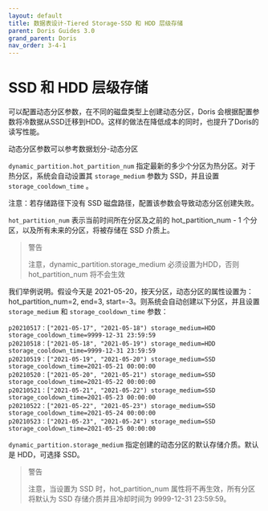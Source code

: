 ```yaml
---
layout: default
title: 数据表设计-Tiered Storage-SSD 和 HDD 层级存储
parent: Doris Guides 3.0
grand_parent: Doris
nav_order: 3-4-1
---
```


# SSD 和 HDD 层级存储
可以配置动态分区参数，在不同的磁盘类型上创建动态分区，Doris 会根据配置参数将冷数据从SSD迁移到HDD。这样的做法在降低成本的同时，也提升了Doris的读写性能。

动态分区参数可以参考数据划分-动态分区

`dynamic_partition.hot_partition_num` 指定最新的多少个分区为热分区。对于热分区，系统会自动设置其 `storage_medium` 参数为 SSD，并且设置 `storage_cooldown_time` 。

注意：若存储路径下没有 SSD 磁盘路径，配置该参数会导致动态分区创建失败。

`hot_partition_num` 表示当前时间所在分区及之前的 hot_partition_num - 1 个分区，以及所有未来的分区，将被存储在 SSD 介质上。

> 警告
>
> 注意，dynamic_partition.storage_medium 必须设置为HDD，否则 hot_partition_num 将不会生效

我们举例说明。假设今天是 2021-05-20，按天分区，动态分区的属性设置为：hot_partition_num=2, end=3, start=-3。则系统会自动创建以下分区，并且设置 `storage_medium` 和 `storage_cooldown_time` 参数：

```shell
p20210517：["2021-05-17", "2021-05-18") storage_medium=HDD storage_cooldown_time=9999-12-31 23:59:59
p20210518：["2021-05-18", "2021-05-19") storage_medium=HDD storage_cooldown_time=9999-12-31 23:59:59
p20210519：["2021-05-19", "2021-05-20") storage_medium=SSD storage_cooldown_time=2021-05-21 00:00:00
p20210520：["2021-05-20", "2021-05-21") storage_medium=SSD storage_cooldown_time=2021-05-22 00:00:00
p20210521：["2021-05-21", "2021-05-22") storage_medium=SSD storage_cooldown_time=2021-05-23 00:00:00
p20210522：["2021-05-22", "2021-05-23") storage_medium=SSD storage_cooldown_time=2021-05-24 00:00:00
p20210523：["2021-05-23", "2021-05-24") storage_medium=SSD storage_cooldown_time=2021-05-25 00:00:00
```

`dynamic_partition.storage_medium` 指定创建的动态分区的默认存储介质。默认是 HDD，可选择 SSD。

> 警告
> 
> 注意，当设置为 SSD 时，hot_partition_num 属性将不再生效，所有分区将默认为 SSD 存储介质并且冷却时间为 9999-12-31 23:59:59。